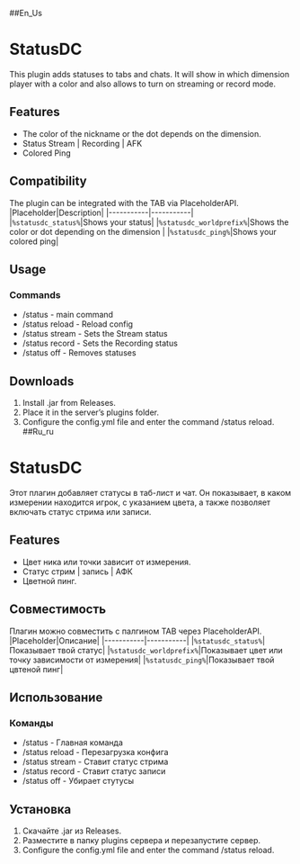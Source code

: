 ##En_Us
# StatusDC
This plugin adds statuses to tabs and chats. It will show in which dimension player with a color and also allows to turn on streaming or record mode.
## Features
- The color of the nickname or the dot depends on the dimension.
- Status Stream | Recording | AFK
- Colored Ping
## Compatibility
The plugin can be integrated with the TAB via PlaceholderAPI.
|Placeholder|Description|
|-----------|-----------|
|``%statusdc_status%``|Shows your status|
|``%statusdc_worldprefix%``|Shows the color or dot depending on the dimension |
|``%statusdc_ping%``|Shows your colored ping|
## Usage
### Commands
- /status - main command
- /status reload - Reload config
- /status stream - Sets the Stream status
- /status record - Sets the Recording status
- /status off - Removes statuses
## Downloads
1. Install .jar from Releases.
2. Place it in the server’s plugins folder.
3. Configure the config.yml file and enter the command /status reload.
##Ru_ru
# StatusDC
Этот плагин добавляет статусы в таб-лист и чат. Он показывает, в каком измерении находится игрок, с указанием цвета, а также позволяет включать статус стрима или записи.
## Features
- Цвет ника или точки зависит от измерения.
- Статус стрим | запись | АФК
- Цветной пинг.
## Совместимость
Плагин можно совместить с палгином TAB через PlaceholderAPI.
|Placeholder|Описание|
|-----------|-----------|
|``%statusdc_status%``|Показывает твой статус|
|``%statusdc_worldprefix%``|Показывает цвет или точку зависимости от измерения|
|``%statusdc_ping%``|Показывает твой цвтеной пинг|
## Использование
### Команды
- /status - Главная команда
- /status reload - Перезагрузка конфига
- /status stream - Ставит статус стрима
- /status record - Ставит статус записи
- /status off - Убирает стутусы
## Установка
1. Скачайте .jar из Releases.
2. Разместите в папку plugins сервера и перезапустите сервер.
3. Configure the config.yml file and enter the command /status reload.









